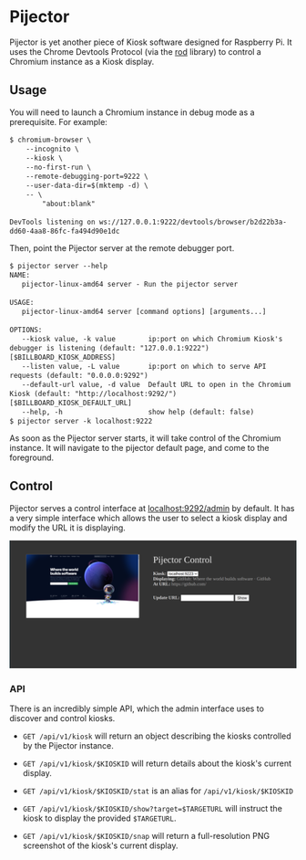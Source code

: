 # Pijector

Pijector is yet another piece of Kiosk software designed for Raspberry Pi. It
uses the Chrome Devtools Protocol (via the [rod](https://github.com/go-rod/rod)
library) to control a Chromium instance as a Kiosk display.

## Usage

You will need to launch a Chromium instance in debug mode as a prerequisite. For
example:

```console
$ chromium-browser \
    --incognito \
    --kiosk \
    --no-first-run \
    --remote-debugging-port=9222 \
    --user-data-dir=$(mktemp -d) \
    -- \
        "about:blank"

DevTools listening on ws://127.0.0.1:9222/devtools/browser/b2d22b3a-dd60-4aa8-86fc-fa494d90e1dc
```

Then, point the Pijector server at the remote debugger port.

```console
$ pijector server --help
NAME:
   pijector-linux-amd64 server - Run the pijector server

USAGE:
   pijector-linux-amd64 server [command options] [arguments...]

OPTIONS:
   --kiosk value, -k value        ip:port on which Chromium Kiosk's debugger is listening (default: "127.0.0.1:9222") [$BILLBOARD_KIOSK_ADDRESS]
   --listen value, -L value       ip:port on which to serve API requests (default: "0.0.0.0:9292")
   --default-url value, -d value  Default URL to open in the Chromium Kiosk (default: "http://localhost:9292/") [$BILLBOARD_KIOSK_DEFAULT_URL]
   --help, -h                     show help (default: false)
$ pijector server -k localhost:9222

```

As soon as the Pijector server starts, it will take control of the Chromium
instance. It will navigate to the pijector default page, and come to the
foreground.

## Control

Pijector serves a control interface at
[localhost:9292/admin](http://localhost:9292/admin) by default. It has a very
simple interface which allows the user to select a kiosk display and modify the
URL it is displaying.

![Pijector Admin Page Screenshot](doc/adminscreenshot.png)

### API

There is an incredibly simple API, which the admin interface uses to discover
and control kiosks.

- `GET /api/v1/kiosk` will return an object describing the kiosks controlled by
  the Pijector instance.

- `GET /api/v1/kiosk/$KIOSKID` will return details about the kiosk's current
  display.

- `GET /api/v1/kiosk/$KIOSKID/stat` is an alias for `/api/v1/kiosk/$KIOSKID`

- `GET /api/v1/kiosk/$KIOSKID/show?target=$TARGETURL` will instruct the kiosk to
  display the provided `$TARGETURL`.

- `GET /api/v1/kiosk/$KIOSKID/snap` will return a full-resolution PNG screenshot
  of the kiosk's current display.